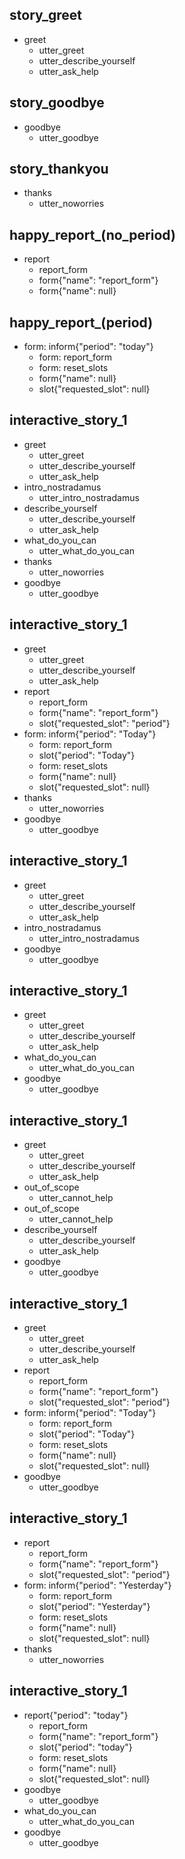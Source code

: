## story_greet
* greet
    - utter_greet
    - utter_describe_yourself
    - utter_ask_help

## story_goodbye
* goodbye
    - utter_goodbye

## story_thankyou
* thanks
    - utter_noworries

## happy_report_(no_period)
* report
    - report_form
    - form{"name": "report_form"}
    - form{"name": null}

## happy_report_(period)
* form: inform{"period": "today"}
    - form: report_form
    - form: reset_slots
    - form{"name": null}
    - slot{"requested_slot": null}


## interactive_story_1
* greet
    - utter_greet
    - utter_describe_yourself
    - utter_ask_help
* intro_nostradamus
    - utter_intro_nostradamus
* describe_yourself
    - utter_describe_yourself
    - utter_ask_help
* what_do_you_can
    - utter_what_do_you_can
* thanks
    - utter_noworries
* goodbye
    - utter_goodbye

## interactive_story_1
* greet
    - utter_greet
    - utter_describe_yourself
    - utter_ask_help
* report
    - report_form
    - form{"name": "report_form"}
    - slot{"requested_slot": "period"}
* form: inform{"period": "Today"}
    - form: report_form
    - slot{"period": "Today"}
    - form: reset_slots
    - form{"name": null}
    - slot{"requested_slot": null}
* thanks
    - utter_noworries
* goodbye
    - utter_goodbye

## interactive_story_1
* greet
    - utter_greet
    - utter_describe_yourself
    - utter_ask_help
* intro_nostradamus
    - utter_intro_nostradamus
* goodbye
    - utter_goodbye

## interactive_story_1
* greet
    - utter_greet
    - utter_describe_yourself
    - utter_ask_help
* what_do_you_can
    - utter_what_do_you_can
* goodbye
    - utter_goodbye

## interactive_story_1
* greet
    - utter_greet
    - utter_describe_yourself
    - utter_ask_help
* out_of_scope
    - utter_cannot_help
* out_of_scope
    - utter_cannot_help
* describe_yourself
    - utter_describe_yourself
    - utter_ask_help
* goodbye
    - utter_goodbye

## interactive_story_1
* greet
    - utter_greet
    - utter_describe_yourself
    - utter_ask_help
* report
    - report_form
    - form{"name": "report_form"}
    - slot{"requested_slot": "period"}
* form: inform{"period": "Today"}
    - form: report_form
    - slot{"period": "Today"}
    - form: reset_slots
    - form{"name": null}
    - slot{"requested_slot": null}
* goodbye
    - utter_goodbye

## interactive_story_1
* report
    - report_form
    - form{"name": "report_form"}
    - slot{"requested_slot": "period"}
* form: inform{"period": "Yesterday"}
    - form: report_form
    - slot{"period": "Yesterday"}
    - form: reset_slots
    - form{"name": null}
    - slot{"requested_slot": null}
* thanks
    - utter_noworries

## interactive_story_1
* report{"period": "today"}
    - report_form
    - form{"name": "report_form"}
    - slot{"period": "today"}
    - form: reset_slots
    - form{"name": null}
    - slot{"requested_slot": null}
* goodbye
    - utter_goodbye
* what_do_you_can
    - utter_what_do_you_can
* goodbye
    - utter_goodbye
